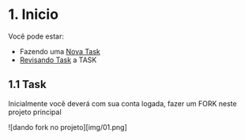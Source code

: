 # 1. Inicio

Você pode estar:
- Fazendo uma [Nova Task](#11-Task)
- [Revisando Task](#11-Task) a TASK 

## 1.1 Task

Inicialmente você deverá com sua conta logada, fazer um FORK neste projeto principal

![dando fork no projeto][img/01.png]
